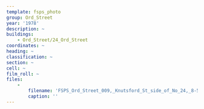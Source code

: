 ```yaml
---
template: fsps_photo
group: Ord_Street
year: '1978'
description: ~
buildings:
    - Ord_Street/24_Ord_Street
coordinates: ~
heading: ~
classification: ~
section: ~
cell: ~
film_roll: ~
files:
    -
        filename: 'FSPS_Ord_Street_009,_Knutsford_St_side_of_No_24,_8-5-E,_1978.png'
        caption: ''
---
```

